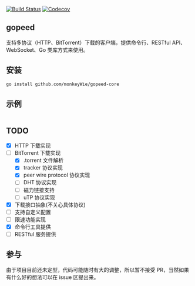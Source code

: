 [![Build Status](https://github.com/monkeyWie/gopeed-core/workflows/build/badge.svg)](https://github.com/monkeyWie/gopeed-core/actions?query=workflow%3Abuild)
[![Codecov](https://codecov.io/gh/monkeyWie/gopeed-core/branch/dev/graph/badge.svg)](https://codecov.io/gh/monkeyWie/gopeed-core)

## gopeed

支持多协议（HTTP、BitTorrent）下载的客户端，提供命令行、RESTful API、WebSocket、Go 类库方式来使用。

## 安装

```sh
go install github.com/monkeyWie/gopeed-core
```

## 示例

```go

```

## TODO

- [x] HTTP 下载实现
- [ ] BitTorrent 下载实现
  - [x] .torrent 文件解析
  - [x] tracker 协议实现
  - [x] peer wire protocol 协议实现
  - [ ] DHT 协议实现
  - [ ] 磁力链接支持
  - [ ] uTP 协议实现
- [x] 下载接口抽象(不关心具体协议)
- [ ] 支持自定义配置
- [ ] 限速功能实现
- [x] 命令行工具提供
- [ ] RESTful 服务提供

## 参与

由于项目目前还未定型，代码可能随时有大的调整，所以暂不接受 PR，当然如果有什么好的想法可以在 issue 区提出来。

